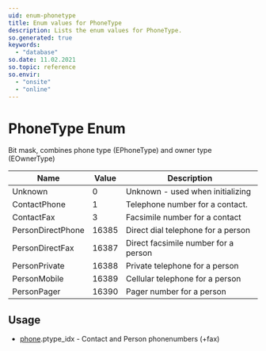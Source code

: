 ```yaml
---
uid: enum-phonetype
title: Enum values for PhoneType
description: Lists the enum values for PhoneType.
so.generated: true
keywords:
  - "database"
so.date: 11.02.2021
so.topic: reference
so.envir:
  - "onsite"
  - "online"
---
```


# PhoneType Enum

Bit mask, combines phone type (EPhoneType) and owner type (EOwnerType)

| Name | Value | Description |
|------|-------|-------------|
|Unknown|0|Unknown - used when initializing |
|ContactPhone|1|Telephone number for a contact.|
|ContactFax|3|Facsimile number for a contact|
|PersonDirectPhone|16385|Direct dial telephone for a person|
|PersonDirectFax|16387|Direct facsimile number for a person|
|PersonPrivate|16388|Private telephone for a person|
|PersonMobile|16389|Cellular telephone for a person|
|PersonPager|16390|Pager number for a person|

## Usage

* [phone](../phone.md).ptype_idx - Contact and Person phonenumbers (+fax)
